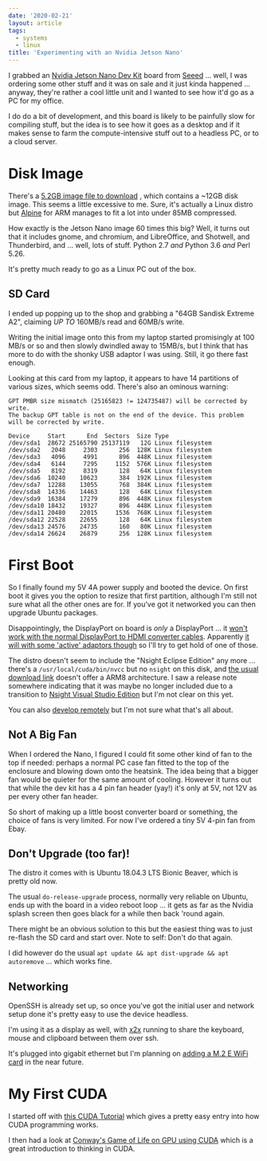 ```yaml
---
date: '2020-02-21'
layout: article
tags:
  - systems
  - linux
title: 'Experimenting with an Nvidia Jetson Nano'
---
```


I grabbed an [Nvidia Jetson Nano Dev Kit](https://developer.nvidia.com/embedded/learn/get-started-jetson-nano-devkit) board from
[Seeed](https://www.seeedstudio.com/NVIDIA-Jetson-Nano-Development-Kit-p-2916.html) ...
well, I was ordering some other stuff and it was on sale and it just kinda happened ... 
anyway, they're rather a cool little unit and I wanted to see how it'd go as a PC for my office.

I do do a bit of development, and this board is likely to be painfully slow for
compiling stuff, but the idea is to see how it goes as a desktop and if it makes
sense to farm the compute-intensive stuff out to a headless PC, or to a cloud server.

# Disk Image

There's a [5.2GB image file to download](https://developer.nvidia.com/embedded/learn/get-started-jetson-nano-devkit#write)
, which contains a ~12GB disk image.  This seems a little excessive to me.
Sure, it's actually a Linux distro but [Alpine](https://www.alpinelinux.org/)
for ARM manages to fit a lot into under 85MB compressed.

How exactly is the Jetson Nano image 60 times this big?
Well, it turns out that it includes gnome, and chromium, 
and LibreOffice, and Shotwell, and Thunderbird, and ... well, lots of stuff.
Python 2.7 *and* Python 3.6 *and* Perl 5.26.

It's pretty much ready to go as a Linux PC out of the box.

## SD Card

I ended up popping up to the shop and grabbing a 
"64GB Sandisk Extreme A2", claiming *UP TO* 160MB/s read and 60MB/s write.

Writing the initial image onto this from my laptop started promisingly at 100 MB/s or so and
then slowly dwindled away to 15MB/s, but I think that has more to do with the shonky USB 
adaptor I was using.   Still, it go there fast enough.

Looking at this card from my laptop, it appears to have 14 partitions of various sizes,
which seems odd.  There's also an ominous warning:

```
GPT PMBR size mismatch (25165823 != 124735487) will be corrected by write.
The backup GPT table is not on the end of the device. This problem will be corrected by write.

Device     Start      End  Sectors  Size Type
/dev/sda1  28672 25165790 25137119   12G Linux filesystem
/dev/sda2   2048     2303      256  128K Linux filesystem
/dev/sda3   4096     4991      896  448K Linux filesystem
/dev/sda4   6144     7295     1152  576K Linux filesystem
/dev/sda5   8192     8319      128   64K Linux filesystem
/dev/sda6  10240    10623      384  192K Linux filesystem
/dev/sda7  12288    13055      768  384K Linux filesystem
/dev/sda8  14336    14463      128   64K Linux filesystem
/dev/sda9  16384    17279      896  448K Linux filesystem
/dev/sda10 18432    19327      896  448K Linux filesystem
/dev/sda11 20480    22015     1536  768K Linux filesystem
/dev/sda12 22528    22655      128   64K Linux filesystem
/dev/sda13 24576    24735      160   80K Linux filesystem
/dev/sda14 26624    26879      256  128K Linux filesystem
```

# First Boot

So I finally found my 5V 4A power supply and booted the device.
On first boot it gives you the option to resize that first partition,
although I'm still not sure what all the other ones are for.
If you've got it networked you can then upgrade Ubuntu packages.

Disappointingly, the DisplayPort on board is *only* a DisplayPort ...
it [won't work with the normal DisplayPort to HDMI converter cables](https://developer.nvidia.com/embedded/learn/get-started-jetson-nano-devkit#troubleshooting).
Apparently [it will with some 'active' adaptors though](https://devtalk.nvidia.com/default/topic/1049356/jetson-nano/dual-simultaneous-monitors/2)
so I'll try to get hold of one of those.

The distro doesn't seem to
include the "Nsight Eclipse Edition" any more ... there's a `/usr/local/cuda/bin/nvcc`
but no `nsight` on this disk, and
[the usual download link](https://developer.nvidia.com/cuda-downloads?target_os=Linux)
doesn't offer a ARM8 architecture.
I saw a release note somewhere indicating that it was maybe no longer included due
to a transition to
[Nsight Visual Studio Edition](https://developer.nvidia.com/nsight-visual-studio-edition)
but I'm not clear on this yet.

You can also [develop remotely](https://devblogs.nvidia.com/cuda-jetson-nvidia-nsight-eclipse-edition/)
but I'm not sure what that's all about.

## Not A Big Fan

When I ordered the Nano, I figured I could fit some other kind of fan to the top if needed:
perhaps a normal PC case fan fitted to the top of the enclosure and blowing down onto the heatsink.
The idea being that a bigger fan would be quieter for the same amount of cooling.
However it turns out that while the dev kit has a 4 pin fan header (yay!) it's only at 
5V, not 12V as per every other fan header.

So short of making up a little boost converter board or something, the choice of fans is
very limited.  For now I've ordered a tiny 5V 4-pin fan from Ebay.

## Don't Upgrade (too far)!

The distro it comes with is Ubuntu 18.04.3 LTS Bionic Beaver, which is pretty old now.

The usual `do-release-upgrade` process, normally very reliable on Ubuntu, ends up with the
board in a video reboot loop ...
it gets as far as the Nvidia splash screen then goes black for a while then back 'round again.

There might be an obvious solution to this but the easiest thing was to just re-flash the
SD card and start over. Note to self: Don't do that again.

I did however do the usual `apt update && apt dist-upgrade && apt autoremove` ... which works fine.

## Networking

OpenSSH is already set up, so once you've got the initial user and network setup done
it's pretty easy to use the device headless.

I'm using it as a display as well, with
[x2x](https://www.linuxjournal.com/content/share-keyboardmouse-between-multiple-computers-x2x)
running to share the keyboard, mouse and clipboard between them over ssh.

It's plugged into gigabit ethernet but I'm planning on
[adding a M.2 E WiFi card](https://www.jetsonhacks.com/2019/04/08/jetson-nano-intel-wifi-and-bluetooth/)
in the near future. 

# My First CUDA

I started off with [this CUDA Tutorial](https://cuda-tutorial.readthedocs.io/en/latest/) 
which gives a pretty easy entry into how CUDA programming works.

I then had a look at [Conway's Game of Life on GPU using CUDA](http://www.marekfiser.com/Projects/Conways-Game-of-Life-on-GPU-using-CUDA)
which is a great introduction to thinking in CUDA.

